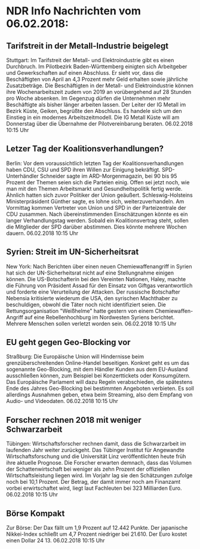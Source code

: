 # NDR Info Nachrichten vom 06.02.2018:


## Tarifstreit in der Metall-Industrie beigelegt
Stuttgart: Im Tarifstreit der Metall- und Elektroindustrie gibt es einen Durchbruch. Im Pilotbezirk Baden-Württemberg einigten sich Arbeitgeber und Gewerkschaften auf einen Abschluss. Er sieht vor, dass die Beschäftigten von April an 4,3 Prozent mehr Geld erhalten sowie jährliche Zusatzbeträge. Die Beschäftigten in der Metall- und Elektroindustrie können ihre Wochenarbeitszeit zudem von 2019 an vorübergehend auf 28 Stunden pro Woche absenken. Im Gegenzug dürfen die Unternehmen mehr Beschäftigte als bisher länger arbeiten lassen. Der Leiter der IG Metall im Bezirk Küste, Geiken, begrüßte den Abschluss. Es handele sich um den Einstieg in ein modernes Arbeitszeitmodell. Die IG Metall Küste will am Donnerstag über die Übernahme der Pilotvereinbarung beraten. 06.02.2018 10:15 Uhr 

## Letzer Tag der Koalitionsverhandlungen?
Berlin: Vor dem voraussichtlich letzten Tag der Koalitionsverhandlungen haben CDU, CSU und SPD ihren Willen zur Einigung bekräftigt. SPD-Unterhändler Schneider sagte im ARD-Morgenmagazin, bei 90 bis 95 Prozent der Themen seien sich die Parteien einig. Offen sei jetzt noch, wie man mit den Themen Arbeitsmarkt und Gesundheitspolitik fertig werde. Ähnlich hatten sich zuvor Politiker der Union geäußert. Schleswig-Holsteins Ministerpräsident Günther sagte, es lohne sich, weiterzuverhandeln. Am Vormittag kommen Vertreter von Union und SPD in der Parteizentrale der CDU zusammen. Nach übereinstimmenden Einschätzungen könnte es ein langer Verhandlungstag werden. Sobald ein Koalitionsvertrag steht, sollen die Mitglieder der SPD darüber abstimmen. Dies könnte mehrere Wochen dauern. 06.02.2018 10:15 Uhr 

## Syrien: Streit im UN-Sicherheitsrat
New York: Nach Berichten über einen neuen Chemiewaffenangriff in Syrien hat sich der UN-Sicherheitsrat nicht auf eine Stellungnahme einigen können. Die US-Botschafterin bei den Vereinten Nationen, Haley, machte die Führung von Präsident Assad für den Einsatz von Giftgas verantwortlich und forderte eine Verurteilung der Attacken. Der russische Botschafter Nebensia kritisierte wiederum die USA, den syrischen Machthaber zu beschuldigen, obwohl die Täter noch nicht identifiziert seien. Die Rettungsorganisation "Weißhelme" hatte gestern von einem Chemiewaffen-Angriff auf eine Rebellenhochburg im Nordwesten Syriens berichtet. Mehrere Menschen sollen verletzt worden sein. 06.02.2018 10:15 Uhr 

## EU geht gegen Geo-Blocking vor
Straßburg: Die Europäische Union will Hindernisse beim grenzüberschreitenden Online-Handel beseitigen. Konkret geht es um das sogenannte Geo-Blocking, mit dem Händler Kunden aus dem EU-Ausland ausschließen können, zum Beispiel bei Konzerttickets oder Konsumgütern. Das Europäische Parlament will dazu Regeln verabschieden, die spätestens Ende des Jahres Geo-Blocking bei bestimmten Angeboten verbieten. Es soll allerdings Ausnahmen geben, etwa beim Streaming, also dem Empfang von Audio- und Videodaten. 06.02.2018 10:15 Uhr 

## Forscher rechnen 2018 mit weniger Schwarzarbeit
Tübingen:	Wirtschaftsforscher rechnen damit, dass die Schwarzarbeit im laufenden Jahr weiter zurückgeht. Das Tübinger Institut für Angewandte Wirtschaftsforschung und die Universität Linz veröffentlichten heute früh ihre aktuelle Prognose. Die Forscher erwarten demnach, dass das Volumen der Schattenwirtschaft bei weniger als zehn Prozent der offiziellen Wirtschaftsleistung liegen wird. Im Vorjahr lag sie den Schätzungen zufolge noch bei 10,1 Prozent. Der Betrag, der damit immer noch am Finanzamt vorbei erwirtschaftet wird, liegt laut Fachleuten bei 323 Milliarden Euro. 06.02.2018 10:15 Uhr 

## Börse Kompakt
Zur Börse: Der Dax fällt um 1,9 Prozent auf 12.442 Punkte. Der japanische Nikkei-Index schließt um 4,7 Prozent  niedriger bei 21.610. Der Euro kostet einen Dollar 24 13. 06.02.2018 10:15 Uhr 
